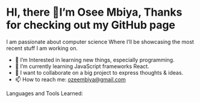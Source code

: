 # HI, there 👋I’m Osee Mbiya, Thanks for checking out my GitHub page 
I am passionate about computer science  Where I’ll be showcasing the most recent stuff I am working on. 
 
- 👀 I’m Interested in learning new things, especially programming.
- 🌱 I’m currently learning JavaScript frameworks React. 
- 💞️ I want to collaborate on a big project to express thoughts & ideas.
- 📫 How to reach me: ozeembiya@gmail.com



Languages and Tools Learned: 

